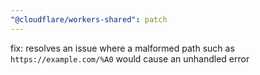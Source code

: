 ```yaml
---
"@cloudflare/workers-shared": patch
---
```


fix: resolves an issue where a malformed path such as `https://example.com/%A0` would cause an unhandled error
